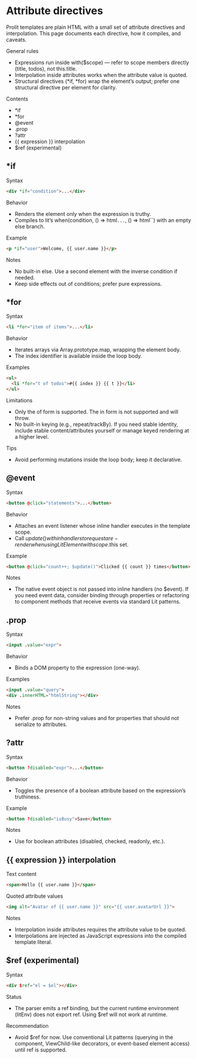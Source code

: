 # Attribute directives

Prolit templates are plain HTML with a small set of attribute directives and interpolation. This page documents each directive, how it compiles, and caveats.

General rules
- Expressions run inside with($scope) — refer to scope members directly (title, todos), not this.title.
- Interpolation inside attributes works when the attribute value is quoted.
- Structural directives (*if, *for) wrap the element’s output; prefer one structural directive per element for clarity.

Contents
- *if
- *for
- @event
- .prop
- ?attr
- {{ expression }} interpolation
- $ref (experimental)

## *if

Syntax
```html
<div *if="condition">...</div>
```

Behavior
- Renders the element only when the expression is truthy.
- Compiles to lit’s when(condition, () => html`...`, () => html``) with an empty else branch.

Example
```html
<p *if="user">Welcome, {{ user.name }}</p>
```

Notes
- No built-in else. Use a second element with the inverse condition if needed.
- Keep side effects out of conditions; prefer pure expressions.

## *for

Syntax
```html
<li *for="item of items">...</li>
```

Behavior
- Iterates arrays via Array.prototype.map, wrapping the element body.
- The index identifier is available inside the loop body.

Examples
```html
<ul>
  <li *for="t of todos">#{{ index }} {{ t }}</li>
</ul>
```

Limitations
- Only the of form is supported. The in form is not supported and will throw.
- No built-in keying (e.g., repeat/trackBy). If you need stable identity, include stable content/attributes yourself or manage keyed rendering at a higher level.

Tips
- Avoid performing mutations inside the loop body; keep it declarative.

## @event

Syntax
```html
<button @click="statements">...</button>
```

Behavior
- Attaches an event listener whose inline handler executes in the template scope.
- Call $update() within handlers to request a re-render when using LitElement with scope.$this set.

Example
```html
<button @click="count++; $update()">Clicked {{ count }} times</button>
```

Notes
- The native event object is not passed into inline handlers (no $event). If you need event data, consider binding through properties or refactoring to component methods that receive events via standard Lit patterns.

## .prop

Syntax
```html
<input .value="expr">
```

Behavior
- Binds a DOM property to the expression (one-way).

Examples
```html
<input .value="query">
<div .innerHTML="htmlString"></div>
```

Notes
- Prefer .prop for non-string values and for properties that should not serialize to attributes.

## ?attr

Syntax
```html
<button ?disabled="expr">...</button>
```

Behavior
- Toggles the presence of a boolean attribute based on the expression’s truthiness.

Example
```html
<button ?disabled="isBusy">Save</button>
```

Notes
- Use for boolean attributes (disabled, checked, readonly, etc.).

## {{ expression }} interpolation

Text content
```html
<span>Hello {{ user.name }}</span>
```

Quoted attribute values
```html
<img alt="Avatar of {{ user.name }}" src="{{ user.avatarUrl }}">
```

Notes
- Interpolation inside attributes requires the attribute value to be quoted.
- Interpolations are injected as JavaScript expressions into the compiled template literal.

## $ref (experimental)

Syntax
```html
<div $ref="el = $el"></div>
```

Status
- The parser emits a ref binding, but the current runtime environment (litEnv) does not export ref. Using $ref will not work at runtime.

Recommendation
- Avoid $ref for now. Use conventional Lit patterns (querying in the component, ViewChild-like decorators, or event-based element access) until ref is supported.
